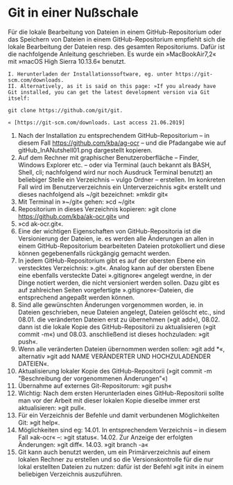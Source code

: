 # Git in einer Nußschale

Für die lokale Bearbeitung von Dateien in einem GitHub-Repositorium oder das Speichern von Dateien in einem GitHub-Repositorium empfiehlt sich die lokale Bearbeitung der Dateien resp. des gesamten Repositoriums. Dafür ist die nachfolgende Anleitung geschrieben. Es wurde ein »MacBookAir7,2« mit »macOS High Sierra 10.13.6« benutzt.  

	I. Herunterladen der Installationssoftware, eg. unter https://git-scm.com/downloads.
	II. Alternatively, as it is said on this page: »If you already have Git installed, you can get the latest development version via Git itself:

	git clone https://github.com/git/git.

	« [https://git-scm.com/downloads. Last access 21.06.2019]

01. Nach der Installation zu entsprechendem GitHub-Repositorium – in diesem Fall https://github.com/kba/ag-ocr – und die Pfadangabe wie auf gitHub_InANutshell01.png dargestellt kopieren.
02. Auf dem Rechner mit graphischer Benutzeroberfläche – Finder, Windows Explorer etc. – oder via Terminal (auch bekannt als BASH, Shell, cli; nachfolgend wird nur noch Ausdruck Terminal benutzt) an beliebiger Stelle ein Verzeichnis – vulgo Ordner – erstellen. Im konkreten Fall wird im Benutzerverzeichnis ein Unterverzeichnis »git« erstellt und dieses nachfolgend als ~/git bezeichnet: »mkdir git«
03. Mit Terminal in »~/git« gehen: »cd ~/git«
04. Repositorium in dieses Verzeichnis kopieren: »git clone https://github.com/kba/ak-ocr.git« und
05. »cd ak-ocr.git«.
6. Eine der wichtigen Eigenschaften von GitHub-Repositoria ist die Versionierung der Dateien, ie. es werden alle Änderungen an allen in einem GitHub-Repositorium bearbeiteten Dateien protokolliert und diese können gegebenenfalls rückgängig gemacht werden.
07. In jedem GitHub-Repositorium gibt es auf der obersten Ebene ein verstecktes Verzeichnis: ».git«. Analog kann auf der obersten Ebene eine ebenfalls versteckte Datei ».gitignore« angelegt werdne, in der Dinge notiert werden, die nicht versioniert werden sollen. Dazu gibt es auf zahlreichen Seiten vorgefertigte ».gitignore«-Dateien, die entsprechend angepaßt werden können.
08. Sind alle gewünschten Änderungen vorgenommen worden, ie. in Dateien geschrieben, neue Dateien angelegt, Dateien gelöscht etc., sind 
	08.01. die veränderten Dateien erst zu übernehmen (»git add«),
	08.02. dann ist die lokale Kopie des GitHub-Repositorii zu aktualisieren (»git commit -m«) und
	08.03. anschließend ist dieses hochzuladen: »git push«.
09. Wenn alle veränderten Dateien übernommen werden sollen: »git add *«, alternativ »git add NAME VERÄNDERTER UND HOCHZULADENDER DATEIEN«.
10. Aktualisierung lokaler Kopie des GitHub-Repositorii (»git commit -m "Beschreibung der vorgenommenen Änderungen"«)
11. Übernahme auf externes Git-Repositorum: »git push«
12. Wichtig: Nach dem ersten Herunterladen eines GitHub-Repositorii sollte man vor der Arbeit mit dieser lokalen Kopie dieselbe immer erst aktualisieren: »git pull«.
13. Für ein Verzeichnis der Befehle und damit verbundenen Möglichkeiten Git: »git help«.
14. Möglichkeiten sind eg:
	14.01. In entsprechendem Verzeichnis – in diesem Fall »ak-ocr« –: »git status«.
	14.02. Zur Anzeige der erfolgten Änderungen: »git diff«.
	14.03. »git branch -a«
14. Git kann auch benutzt werden, um ein Primärverzeichnis auf einem lokalen Rechner zu erstellen und so die Versionskontrolle für die nur lokal erstellten Dateien zu nutzen: dafür ist der Befehl »git init« in einem beliebigen Verzeichnis auszuführen.